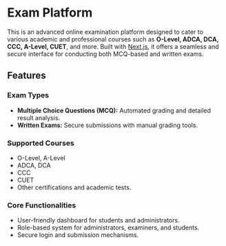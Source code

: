 # Exam Platform

This is an advanced online examination platform designed to cater to various academic and professional courses such as **O-Level, ADCA, DCA, CCC, A-Level, CUET**, and more. Built with [Next.js](https://nextjs.org/), it offers a seamless and secure interface for conducting both MCQ-based and written exams.

## Features

### Exam Types
- **Multiple Choice Questions (MCQ):** Automated grading and detailed result analysis.
- **Written Exams:** Secure submissions with manual grading tools.

### Supported Courses
- O-Level, A-Level
- ADCA, DCA
- CCC
- CUET
- Other certifications and academic tests.

### Core Functionalities
- User-friendly dashboard for students and administrators.
- Role-based system for administrators, examiners, and students.
- Secure login and submission mechanisms.
